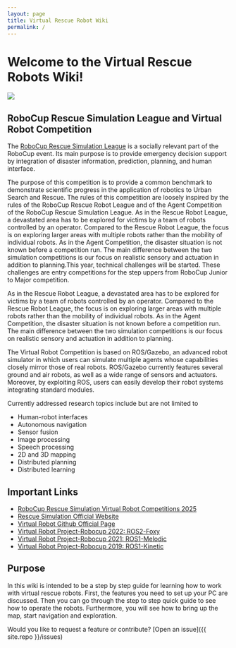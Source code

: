 ```yaml
---
layout: page
title: Virtual Rescue Robot Wiki
permalink: /
---
```


# Welcome to the Virtual Rescue Robots Wiki!

<img src="https://robocup-rsvrl.github.io/assets/img/overview.jpg"/>

## RoboCup Rescue Simulation League and Virtual Robot Competition

The [RoboCup Rescue Simulation League](https://www.robocup.org/leagues/27) is a socially relevant part of the RoboCup event. Its main purpose is to provide emergency decision support by integration of disaster information, prediction, planning, and human interface.

The purpose of this competition is to provide a common benchmark to demonstrate scientific progress in the application of robotics to Urban Search and Rescue. The rules of this competition are loosely inspired by the rules of the RoboCup Rescue Robot League and of the Agent Competition of the RoboCup Rescue Simulation League. As in the Rescue Robot League, a devastated area has to be explored for victims by a team of robots controlled by an operator. Compared to the Rescue Robot League, the focus is on exploring larger areas with multiple robots rather than the mobility of individual robots. As in the Agent Competition, the disaster situation is not known before a competition run. The main difference between the two simulation competitions is our focus on realistic sensory and actuation in addition to planning.This year, technical challenges will be started. These challenges are entry competitions for the step uppers from RoboCup Junior to Major competition.

As in the Rescue Robot League, a devastated area has to be explored for victims by a team of robots controlled by an operator. Compared to the Rescue Robot League, the focus is on exploring larger areas with multiple robots rather than the mobility of individual robots. As in the Agent Competition, the disaster situation is not known before a competition run. The main difference between the two simulation competitions is our focus on realistic sensory and actuation in addition to planning. 

The Virtual Robot Competition is based on ROS/Gazebo, an advanced robot simulator in which users can simulate multiple agents whose capabilities closely mirror those of real robots. ROS/Gazebo currently features several ground and air robots, as well as a wide range of sensors and actuators. Moreover, by exploiting ROS, users can easily develop their robot systems integrating standard modules.

Currently addressed research topics include but are not limited to
* Human-robot interfaces
* Autonomous navigation
* Sensor fusion
* Image processing
* Speech processing
* 2D and 3D mapping
* Distributed planning
* Distributed learning

## Important Links
* [RoboCup Rescue Simulation Virtual Robot Competitions 2025](https://rescuesim.robocup.org/2025-virtual-robot-competition-cfp)
* [Rescue Simulation Official Website](https://rescuesim.robocup.org/)
* [Virtual Robot Github Official Page](https://github.com/RoboCup-RSVRL)
* [Virtual Robot Project-Robocup 2022: ROS2-Foxy](https://github.com/RoboCup-RSVRL/RoboCup2022RVRL_Demo)
* [Virtual Robot Project-Robocup 2021: ROS1-Melodic](https://github.com/RoboCup-RSVRL/RoboCup2021RVRL_Demo)
* [Virtual Robot Project-Robocup 2019: ROS1-Kinetic](https://github.com/RoboCup-RSVRL/RoboCup2019RVRL_Demo)

## Purpose
In this wiki is intended to be a step by step guide for learning how to work with virtual rescue robots. First, the features you need to set up your PC are discussed. Then you can go through the step to step quick guide to see how to operate the robots. Furthermore, you will see how to bring up the map, start navigation and exploration.




Would you like to request a feature or contribute?
[Open an issue]({{ site.repo }}/issues)
